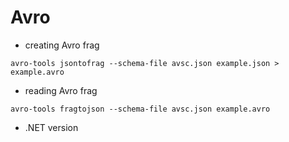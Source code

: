 # Avro

- creating Avro frag

```
avro-tools jsontofrag --schema-file avsc.json example.json > example.avro
```

- reading Avro frag

```
avro-tools fragtojson --schema-file avsc.json example.avro
```

- .NET version

```
```
